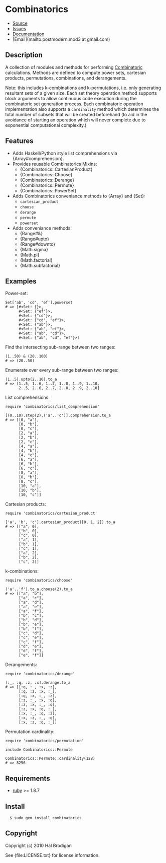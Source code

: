 # Combinatorics

* [Source](http://github.com/postmodern/combinatorics)
* [Issues](http://github.com/postmodern/combinatorics/issues)
* [Documentation](http://rubydoc.info/gems/combinatorics)
* [Email](mailto:postmodern.mod3 at gmail.com)

## Description

A collection of modules and methods for performing
[Combinatoric](http://en.wikipedia.org/wiki/Combinatoric) calculations.
Methods are defined to compute power sets, cartesian products, permutations, 
combinations, and derangements.

Note: this includes k-combinations and k-permutations, i.e. only generating
resultant sets of a given size. Each set theory operation method supports block 
arguments to allow continuous code execution during the combinatoric set
generation process. Each combinatoric operation implementation also supports a
`cardinality` method which determines the total number of subsets that will be
created beforehand (to aid in the avoidance of starting an operation which will 
never complete due to exponential computational complexity.)

## Features

* Adds Haskell/Python style list comprehensions via {Array#comprehension}.
* Provides reusable Combinatorics Mixins:
  * {Combinatorics::CartesianProduct}
  * {Combinatorics::Choose}
  * {Combinatorics::Derange}
  * {Combinatorics::Permute}
  * {Combinatorics::PowerSet}
* Adds Combinatorics conveniance methods to {Array} and {Set}:
  * `cartesian_product`
  * `choose`
  * `derange`
  * `permute`
  * `powerset`
* Adds conveniance methods:
  * {Range#&}
  * {Range#upto}
  * {Range#downto}
  * {Math.sigma}
  * {Math.pi}
  * {Math.factorial}
  * {Math.subfactorial}

## Examples

Power-set:

    Set['ab', 'cd', 'ef'].powerset
    # => [#<Set: {}>,
          #<Set: {"ef"}>,
          #<Set: {"cd"}>,
          #<Set: {"cd", "ef"}>,
          #<Set: {"ab"}>,
          #<Set: {"ab", "ef"}>,
          #<Set: {"ab", "cd"}>,
          #<Set: {"ab", "cd", "ef"}>]

Find the intersecting sub-range between two ranges:

    (1..50) & (20..100)
    # => (20..50)

Enumerate over every sub-range between two ranges:

    (1..5).upto(2..10).to_a
    # => [1..5, 1..6, 1..7, 1..8, 1..9, 1..10,
          2..5, 2..6, 2..7, 2..8, 2..9, 2..10]

List comprehensions:

    require 'combinatorics/list_comprehension'

    [(0..10).step(2),('a'..'c')].comprehension.to_a
    # => [[0, "a"],
          [0, "b"],
          [0, "c"],
          [2, "a"],
          [2, "b"],
          [2, "c"],
          [4, "a"],
          [4, "b"],
          [4, "c"],
          [6, "a"],
          [6, "b"],
          [6, "c"],
          [8, "a"],
          [8, "b"],
          [8, "c"],
          [10, "a"],
          [10, "b"],
          [10, "c"]]

Cartesian products:

    require 'combinatorics/cartesian_product'
    
    ['a', 'b', 'c'].cartesian_product([0, 1, 2]).to_a
    # => [["a", 0], 
          ["b", 0], 
          ["c", 0], 
          ["a", 1], 
          ["b", 1], 
          ["c", 1], 
          ["a", 2], 
          ["b", 2], 
          ["c", 2]]

k-combinations:

    require 'combinatorics/choose'

    ('a'..'f').to_a.choose(2).to_a
    # => [["a", "b"], 
          ["a", "c"], 
          ["a", "d"], 
          ["a", "e"], 
          ["a", "f"], 
          ["b", "c"], 
          ["b", "d"], 
          ["b", "e"], 
          ["b", "f"], 
          ["c", "d"], 
          ["c", "e"], 
          ["c", "f"], 
          ["d", "e"], 
          ["d", "f"], 
          ["e", "f"]]

Derangements:

    require 'combinatorics/derange'
    
    [:_, :q, :z, :x].derange.to_a
    # => [[:q, :_, :x, :z], 
          [:q, :z, :x, :_], 
          [:q, :x, :_, :z], 
          [:z, :_, :x, :q], 
          [:z, :x, :_, :q], 
          [:z, :x, :q, :_], 
          [:x, :_, :q, :z], 
          [:x, :z, :_, :q], 
          [:x, :z, :q, :_]]

Permutation cardinality:

    require 'combinatorics/permutation'
    
    include Combinatorics::Permute
    
    Combinatorics::Permute::cardinality(128)
    # => 8256

## Requirements

  * [ruby](http://www.ruby-lang.org/) >= 1.8.7

## Install

      $ sudo gem install combinatorics

## Copyright

Copyright (c) 2010 Hal Brodigan

See {file:LICENSE.txt} for license information.
